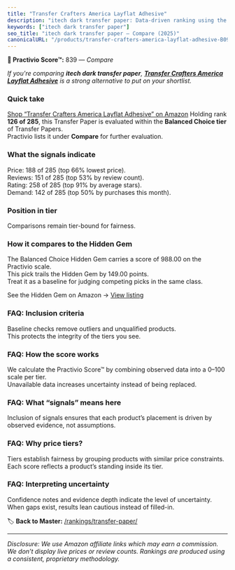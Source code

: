 ```yaml
---
title: "Transfer Crafters America Layflat Adhesive"
description: "itech dark transfer paper: Data-driven ranking using the Practivio Score™. Positioned by quality, value, demand, findability, momentum."
keywords: ["itech dark transfer paper"]
seo_title: "itech dark transfer paper — Compare (2025)"
canonicalURL: "/products/transfer-crafters-america-layflat-adhesive-B09K1ZT1KF/"
---
```


**🛒 Practivio Score™:** 839 — _Compare_


*If you're comparing **itech dark transfer paper**, **[Transfer Crafters America Layflat Adhesive](https://www.amazon.com/dp/B09K1ZT1KF?tag=practivio-20)** is a strong alternative to put on your shortlist.*
### Quick take
[Shop “Transfer Crafters America Layflat Adhesive” on Amazon](https://www.amazon.com/dp/B09K1ZT1KF?tag=practivio-20)
Holding rank **126 of 285**, this Transfer Paper is evaluated within the **Balanced Choice tier** of Transfer Papers.  
Practivio lists it under **Compare** for further evaluation.

### What the signals indicate
Price: 188 of 285 (top 66% lowest price).  
Reviews: 151 of 285 (top 53% by review count).  
Rating: 258 of 285 (top 91% by average stars).  
Demand: 142 of 285 (top 50% by purchases this month).

### Position in tier
Comparisons remain tier-bound for fairness.

### How it compares to the Hidden Gem
The Balanced Choice Hidden Gem carries a score of 988.00 on the Practivio scale.  
This pick trails the Hidden Gem by 149.00 points.  
Treat it as a baseline for judging competing picks in the same class.  

See the Hidden Gem on Amazon → [View listing](https://www.amazon.com/dp/B073XRLZ6Z?tag=practivio-20)

### FAQ: Inclusion criteria
Baseline checks remove outliers and unqualified products.  
This protects the integrity of the tiers you see.

### FAQ: How the score works
We calculate the Practivio Score™ by combining observed data into a 0–100 scale per tier.  
Unavailable data increases uncertainty instead of being replaced.

### FAQ: What “signals” means here
Inclusion of signals ensures that each product’s placement is driven by observed evidence, not assumptions.

### FAQ: Why price tiers?
Tiers establish fairness by grouping products with similar price constraints.  
Each score reflects a product’s standing inside its tier.

### FAQ: Interpreting uncertainty
Confidence notes and evidence depth indicate the level of uncertainty.  
When gaps exist, results lean cautious instead of filled-in.

<!-- Missing template for Compare/CompareWithinPriceClass -->


🏷️ **Back to Master:** [/rankings/transfer-paper/](/rankings/transfer-paper/)

---
_Disclosure: We use Amazon affiliate links which may earn a commission. We don’t display live prices or review counts. Rankings are produced using a consistent, proprietary methodology._
